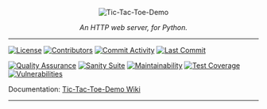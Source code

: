 <p align="center">
  <picture>
    <source srcset="docs/assets/banner-dark.png" media="(prefers-color-scheme: dark)">
    <img alt="Tic-Tac-Toe-Demo" src="docs/assets/banner.png">
  </picture>
</p>

<p align="center">
  <em>An HTTP web server, for Python.</em>
</p>

---

[![License](https://img.shields.io/github/license/ShadowXBoss696/Tic-Tac-Toe-Demo)](https://github.com/ShadowXBoss696/Tic-Tac-Toe-Demo/blob/develop/LICENSE)
[![Contributors](https://img.shields.io/github/contributors/ShadowXBoss696/Tic-Tac-Toe-Demo)](https://github.com/ShadowXBoss696/Tic-Tac-Toe-Demo/graphs/contributors)
[![Commit Activity](https://img.shields.io/github/commit-activity/m/ShadowXBoss696/Tic-Tac-Toe-Demo)](https://github.com/ShadowXBoss696/Tic-Tac-Toe-Demo/graphs/commit-activity)
[![Last Commit](https://img.shields.io/github/last-commit/ShadowXBoss696/Tic-Tac-Toe-Demo)](https://github.com/ShadowXBoss696/Tic-Tac-Toe-Demo/network)

[![Quality Assurance](https://github.com/ShadowXBoss696/Tic-Tac-Toe-Demo/actions/workflows/quality-assurance.yml/badge.svg?branch=develop)](https://github.com/ShadowXBoss696/Tic-Tac-Toe-Demo/actions/workflows/quality-assurance.yml)
[![Sanity Suite](https://github.com/ShadowXBoss696/Tic-Tac-Toe-Demo/actions/workflows/sanity-suite.yml/badge.svg)](https://github.com/ShadowXBoss696/Tic-Tac-Toe-Demo/actions/workflows/sanity-suite.yml)
[![Maintainability](https://qlty.sh/badges/bc57243c-c2fb-4404-bdb7-3060b172a999/maintainability.svg)](https://qlty.sh/gh/ShadowXBoss696/projects/Tic-Tac-Toe-Demo)
[![Test Coverage](https://qlty.sh/badges/bc57243c-c2fb-4404-bdb7-3060b172a999/test_coverage.svg)](https://qlty.sh/gh/ShadowXBoss696/projects/Tic-Tac-Toe-Demo)
[![Vulnerabilities](https://snyk.io/test/github/ShadowXBoss696/Tic-Tac-Toe-Demo/badge.svg)](https://snyk.io/test/github/ShadowXBoss696/Tic-Tac-Toe-Demo)

Documentation: [Tic-Tac-Toe-Demo Wiki](https://github.com/ShadowXBoss696/Tic-Tac-Toe-Demo/wiki)

---
